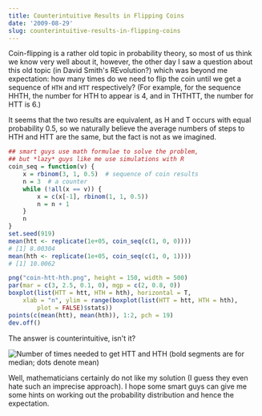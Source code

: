 ```yaml
---
title: Counterintuitive Results in Flipping Coins
date: '2009-08-29'
slug: counterintuitive-results-in-flipping-coins
---
```


Coin-flipping is a rather old topic in probability theory, so most of us think we know very well about it, however, the other day I saw a question about this old topic (in David Smith's REvolution?) which was beyond me expectation: how many times do we need to flip the coin until we get a sequence of `HTH` and `HTT` respectively? (For example, for the sequence HHTH, the number for HTH to appear is 4, and in THTHTT, the number for HTT is 6.)

It seems that the two results are equivalent, as H and T occurs with equal probability 0.5, so we naturally believe the average numbers of steps to HTH and HTT are the same, but the fact is not as we imagined.

```r 
## smart guys use math formulae to solve the problem,
## but *lazy* guys like me use simulations with R
coin_seq = function(v) {
    x = rbinom(3, 1, 0.5)  # sequence of coin results
    n = 3  # a counter
    while (!all(x == v)) {
        x = c(x[-1], rbinom(1, 1, 0.5))
        n = n + 1
    }
    n
}
set.seed(919)
mean(htt <- replicate(1e+05, coin_seq(c(1, 0, 0))))
# [1] 8.00304
mean(hth <- replicate(1e+05, coin_seq(c(1, 0, 1))))
# [1] 10.0062

png("coin-htt-hth.png", height = 150, width = 500)
par(mar = c(3, 2.5, 0.1, 0), mgp = c(2, 0.8, 0))
boxplot(list(HTT = htt, HTH = hth), horizontal = T,
    xlab = "n", ylim = range(boxplot(list(HTT = htt, HTH = hth),
        plot = FALSE)$stats))
points(c(mean(htt), mean(hth)), 1:2, pch = 19)
dev.off()
```

The answer is counterintuitive, isn't it?

![Number of times needed to get HTT and HTH (bold segments are for median; dots denote mean)](http://i.imgur.com/L8Koq.png)

Well, mathematicians certainly do not like my solution (I guess they even hate such an imprecise approach). I hope some smart guys can give me some hints on working out the probability distribution and hence the expectation.

